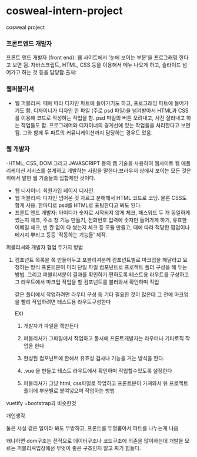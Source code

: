 # cosweal-intern-project
cosweal project
### 프론트엔드 개발자

프론트 앤드 개발자 (front end): 웹 사이트에서 '눈에 보이는 부분'을 프로그래밍 한다고 보면 됨. 자바스크립트, HTML, CSS 등을 이용해서 메뉴 나오게 하고, 슬라이드 넘어가고 하는 것 등을 담당함.출처:

### 웹퍼블리셔

- 웹 퍼블리셔: 때에 따라 디자인 파트에 들아가기도 하고, 프로그래밍 파트에 들어가기도 함. 디자이너가 디자인 한 파일 (주로 psd 파일)을 넘겨받아서 HTML과 CSS를 이용해 코드로 작성하는 작업을 함. psd 파일의 버튼 오려내고, 사진 잘라내고 하는 작업들도 함. 프로그래머와 디자이너의 경계선에 있는 작업들을 처리한다고 보면 됨. 그와 함께 두 파트의 커뮤니케이션까지 담당하는 경우도 있음.

### 웹 개발자

-HTML, CSS, DOM 그리고 JAVASCRIPT 등의 웹 기술을 사용하여 웹사이트 웹 애플리케이션 서비스를 설계하고 개발하는 사람을 말한다.브라우저 상에서 보이는 모든 것은 위에서 말한 웹 기술들의 집합체인 것이다.

- 웹 디자이너: 회원가입 페이지 디자인.
- 웹 퍼블리셔: 디자인 넘어온 것 자르고 분해해서 HTML 코드로 코딩. 물론 CSS도 함게 사용. 한마디로 psd를 HTML로 포팅한다고 봐도 된다.
- 프론트 앤드 개발자: 아이디가 숫자로 시작되지 않게 체크, 패스워드 두 개 동일하게 썼는지 체크, 주소 창 기능 만들기, 전화번호 입력에 숫자만 들어가게 하기, 유효한 이메일 체크, 빈 칸 없이 다 썼는지 체크 등 모듈 만들고, 때에 따라 적당한 팝업이나 메시지 뿌리고 등등 '작동하는 기능들' 제작.

 퍼블리셔와 개발자 협업 두가지 방법

1. 컴포넌트 목록을 쭉 만들어두고 포블리셔분께 컴포넌트별로 마크업을 해달라고 요청하는 방식
프론트분이 미리 단일 파일 컴포넌트로 프로젝트 폴더 구성을 해 두는 방법.
그리고 퍼블리셔분이 결과를 확인하기 편하도록 테스트용 라우트를 구성하고
그 라우트에서 마크업 작업을 할 컴포넌트를 불러와서 확인하며 작업

    같은 폴더에서 작업하려면 라우터 구성 등 기타 필요한 것이 많은데 그 전에 마크업을 빨리 작업하려면 테스트용 라우트구성한다

    EX)

    1. 개발자가 파일을 쭉만든다
    2. 퍼블리셔가 그파일에서 작업하고 동시에 프론트개발자는 라우터나 기타로직 작업을 한다
    3. 완성된 컴포넌트에 한해서 유효성 검사나 기능을 거는 방식을 한다.
    4. .vue 을 만들고 테스트 라우트에서 확인하며 작업할수있도록 설정한다

    2. 퍼블리셔가 그냥 html, css파일로 작업하고 프론트분이 가져와서 뷰 프로젝트 폴더에 부분별로 붙여넣으며 작업하는 방법



vuetify =bootstrap과 비슷한것

개인생각

둘은 사실 같은 일이라 봐도 무방하고, 프론트를 두명뽑아서 파트를 나누는게 나음

왜냐하면 dom구조는 전적으로 데이터구조나 코드구조에 의존을 많이하는데 개발을 모르는 퍼블리셔입장에선 무엇이 좋은 구조인지 알고 짜기 힘들다.
